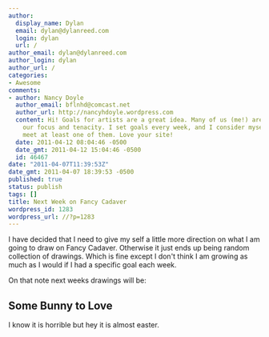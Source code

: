 ```yaml
---
author:
  display_name: Dylan
  email: dylan@dylanreed.com
  login: dylan
  url: /
author_email: dylan@dylanreed.com
author_login: dylan
author_url: /
categories:
- Awesome
comments:
- author: Nancy Doyle
  author_email: bflnhd@comcast.net
  author_url: http://nancyhdoyle.wordpress.com
  content: Hi! Goals for artists are a great idea. Many of us (me!) aren't known for
    our focus and tenacity. I set goals every week, and I consider myself lucky to
    meet at least one of them. Love your site!
  date: 2011-04-12 08:04:46 -0500
  date_gmt: 2011-04-12 15:04:46 -0500
  id: 46467
date: "2011-04-07T11:39:53Z"
date_gmt: 2011-04-07 18:39:53 -0500
published: true
status: publish
tags: []
title: Next Week on Fancy Cadaver
wordpress_id: 1283
wordpress_url: //?p=1283
---
```


I have decided that I need to give my self a little more direction on what I am going to draw on Fancy Cadaver. Otherwise it just ends up being random collection of drawings. Which is fine except I don't think I am growing as much as I would if I had a specific goal each week.

On that note next weeks drawings will be:

## Some Bunny to Love

  
I know it is horrible but hey it is almost easter.
